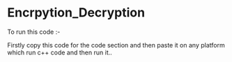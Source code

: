 # Encrpytion_Decryption
To run this code :-
 
Firstly copy this code for the code section and then paste it on any platform which run c++ code and then run it..

